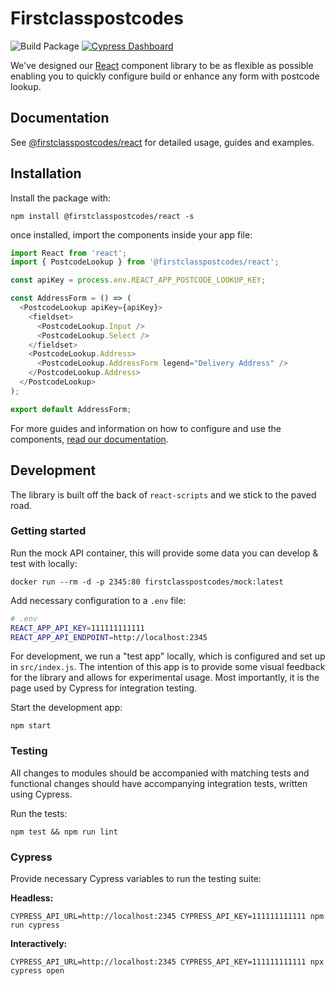 # Firstclasspostcodes
![Build Package](https://github.com/firstclasspostcodes/firstclasspostcodes-react/workflows/Build%20Package/badge.svg) [![Cypress Dashboard](https://img.shields.io/badge/cypress-dashboard-brightgreen.svg)](https://dashboard.cypress.io/projects/5tftdm/runs)

We've designed our [React](https://reactjs.org) component library to be as flexible as possible enabling you to quickly configure build or enhance any form with postcode lookup.

## Documentation
See [@firstclasspostcodes/react](https://docs.firstclasspostcodes.com/js/react) for detailed usage, guides and examples.

## Installation
Install the package with:

```
npm install @firstclasspostcodes/react -s
```

once installed, import the components inside your app file:

```js
import React from 'react';
import { PostcodeLookup } from '@firstclasspostcodes/react';

const apiKey = process.env.REACT_APP_POSTCODE_LOOKUP_KEY;

const AddressForm = () => (
  <PostcodeLookup apiKey={apiKey}>
    <fieldset>
      <PostcodeLookup.Input />
      <PostcodeLookup.Select />
    </fieldset>
    <PostcodeLookup.Address>
      <PostcodeLookup.AddressForm legend="Delivery Address" />
    </PostcodeLookup.Address>
  </PostcodeLookup>
);

export default AddressForm;
```

For more guides and information on how to configure and use the components, [read our documentation](https://docs.firstclasspostcodes.com/js/react).

## Development
The library is built off the back of `react-scripts` and we stick to the paved road.

### Getting started
Run the mock API container, this will provide some data you can develop & test with locally:

```
docker run --rm -d -p 2345:80 firstclasspostcodes/mock:latest
```

Add necessary configuration to a `.env` file:

```sh
# .env
REACT_APP_API_KEY=111111111111
REACT_APP_API_ENDPOINT=http://localhost:2345
```

For development, we run a "test app" locally, which is configured and set up in `src/index.js`. The intention of this app is to provide some visual feedback for the library and allows for experimental usage. Most importantly, it is the page used by Cypress for integration testing.

Start the development app:

```
npm start
```

### Testing
All changes to modules should be accompanied with matching tests and functional changes should have accompanying integration tests, written using Cypress.

Run the tests:

```
npm test && npm run lint
```

### Cypress
Provide necessary Cypress variables to run the testing suite:

**Headless:**

```
CYPRESS_API_URL=http://localhost:2345 CYPRESS_API_KEY=111111111111 npm run cypress
```

**Interactively:**

```
CYPRESS_API_URL=http://localhost:2345 CYPRESS_API_KEY=111111111111 npx cypress open
```